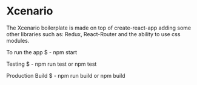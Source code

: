 # Xcenario

The Xcenario boilerplate is made on top of create-react-app adding some other libraries such as: Redux, React-Router and the ability to use css modules.

To run the app
$ - npm start 

Testing 
$ - npm run test or npm test

Production Build
$ - npm run build or npm build

